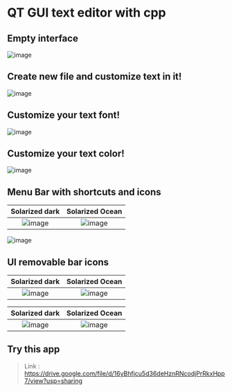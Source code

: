 # QT GUI text editor with cpp

## Empty interface
![image](https://user-images.githubusercontent.com/101745968/171969471-1070c2c3-9952-488e-824f-63db0b54e62f.png)

## Create new file and customize text in it!
![image](https://user-images.githubusercontent.com/101745968/171969635-5daa4fed-c24e-419f-86d4-bc13f7012571.png)

## Customize your text font!
![image](https://user-images.githubusercontent.com/101745968/171969668-6a39137d-b51f-4abe-b84a-59749db846f2.png)

## Customize your text color!
![image](https://user-images.githubusercontent.com/101745968/171969701-fcfa2fc5-ab76-4058-be16-ad90a7baf368.png)

## Menu Bar with shortcuts and icons

 Solarized dark             |  Solarized Ocean
:-------------------------:|:-------------------------:
![image](https://user-images.githubusercontent.com/101745968/171969726-80248832-4046-4ab3-bb91-e79f71349a21.png)  |  ![image](https://user-images.githubusercontent.com/101745968/171969741-1b791a2f-2bca-431d-8592-f2d21f0e8f36.png) 

![image](https://user-images.githubusercontent.com/101745968/171970018-3eb61e20-db02-4362-9921-704a65aa5087.png)

## UI removable bar icons

 Solarized dark             |  Solarized Ocean
:-------------------------:|:-------------------------:
![image](https://user-images.githubusercontent.com/101745968/171970167-dd73221d-91b0-46aa-bf9f-b9c08c01b6b6.png) | ![image](https://user-images.githubusercontent.com/101745968/171970181-c766a4ae-f21e-4838-95bb-6169b2bff284.png)

 Solarized dark             |  Solarized Ocean
:-------------------------:|:-------------------------:
![image](https://user-images.githubusercontent.com/101745968/171970195-88e66cc2-38c5-4ea6-b70b-04ac78830b78.png) | ![image](https://user-images.githubusercontent.com/101745968/171970201-747c0378-0ba6-4242-a69e-6d42cb21e4a4.png)

## Try this app
> Link : https://drive.google.com/file/d/16yBhfjcu5d36deHznRNcodjPrRkxHpp7/view?usp=sharing
